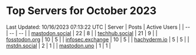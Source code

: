 # Top Servers for October 2023
Last Updated: 10/16/2023 07:13:22 UTC
| Server | Posts | Active Users |
| -- | -- | -- |
| [mastodon.social](https://mastodon.social/tags/PowerShell) | 22 | 8 |
| [techhub.social](https://techhub.social/tags/PowerShell) | 21 | 9 |
| [fosstodon.org](https://fosstodon.org/tags/PowerShell) | 10 | 5 |
| [infosec.exchange](https://infosec.exchange/tags/PowerShell) | 10 | 5 |
| [hachyderm.io](https://hachyderm.io/tags/PowerShell) | 5 | 5 |
| [mstdn.social](https://mstdn.social/tags/PowerShell) | 2 | 1 |
| [mastodon.uno](https://mastodon.uno/tags/PowerShell) | 1 | 1 |
